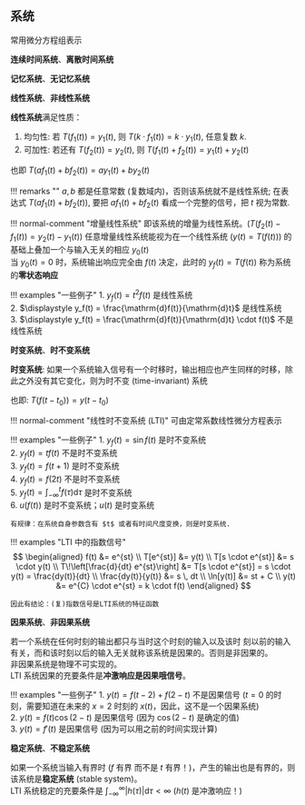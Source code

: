 ## 系统

常用微分方程组表示

**连续时间系统**、**离散时间系统**  

**记忆系统**、**无记忆系统**

**线性系统**、**非线性系统**

**线性系统**满足性质：

1. 均匀性: 若 $T(f_1(t)) = y_1(t)$, 则 $T(k\cdot f_1(t)) = k\cdot y_1(t)$, 任意复数 $k$.  
2. 可加性: 若还有 $T(f_2(t)) = y_2(t)$, 则 $T(f_1(t) + f_2(t)) = y_1(t) + y_2(t)$

也即 $T(a f_1(t) + bf_2(t)) = ay_1(t) + by_2(t)$

!!! remarks ""
    $a, b$ 都是任意常数 (复数域内)，否则该系统就不是线性系统;
    在表达式 $T(a f_1(t) + bf_2(t))$, 要把 $a f_1(t) + bf_2(t)$ 看成一个完整的信号，把 $t$ 视为常数.

!!! normal-comment "增量线性系统"
    即该系统的增量为线性系统。($T(f_2(t) - f_1(t)) = y_2(t) - y_1(t)$)
    任意增量线性系统能视为在一个线性系统 ($y(t) = T(f(t))$) 的基础上叠加一个与输入无关的相应 $y_0(t)$  
    当 $y_0(t) = 0$ 时，系统输出响应完全由 $f(t)$ 决定，此时的 $y_f(t) = T(f(t))$ 称为系统的**零状态响应**

!!! examples  "一些例子"
    1. $y_f(t) = t^2 f(t)$ 是线性系统   
    2. $\displaystyle y_f(t) = \frac{\mathrm{d}f(t)}{\mathrm{d}t}$ 是线性系统  
    3. $\displaystyle y_f(t) = \frac{\mathrm{d}f(t)}{\mathrm{d}t} \cdot f(t)$ 不是线性系统

**时变系统**、**时不变系统**

**时变系统**: 如果一个系统输入信号有一个时移时，输出相应也产生同样的时移，除此之外没有其它变化，则为时不变 (time-invariant) 系统

也即: $T(f(t - t_0)) = y(t - t_0)$

!!! normal-comment "线性时不变系统 (LTI)"
    可由定常系数线性微分方程表示

!!! examples  "一些例子"
    1. $y_f(t) = \sin f(t)$ 是时不变系统    
    2. $y_f(t) = t f(t)$ 不是时不变系统  
    3. $y_f(t) = f(t + 1)$ 是时不变系统  
    4. $y_f(t) = f(2t)$ 不是时不变系统  
    5. $\displaystyle y_f(t) = \int_{-\infty}^{t}f(\tau) \mathrm{d}\tau$ 是时不变系统  
    6. $u(f(t))$ 是时不变系统；$u(t)$ 是时变系统

    有规律：在系统自身参数含有 $t$ 或者有时间尺度变换，则是时变系统.

!!! examples "LTI 中的指数信号"
    $$
    \begin{aligned}
    f(t) &= e^{st} \\
    T[e^{st}] &= y(t) \\
    T[s \cdot e^{st}] &= s \cdot y(t) \\
    T\!\left[\frac{d}{dt} e^{st}\right] &= T[s \cdot e^{st}] = s \cdot y(t) = \frac{dy(t)}{dt} \\
    \frac{dy(t)}{y(t)} &= s \, dt \\
    \ln[y(t)] &= st + C \\
    y(t) &= e^{C} \cdot e^{st} = k \cdot f(t)
    \end{aligned}
    $$

    因此有结论：(复)指数信号是LTI系统的特征函数

**因果系统**、**非因果系统**

若一个系统在任何时刻的输出都只与当时这个时刻的输入以及该时 刻以前的输入有关，而和该时刻以后的输入无关就称该系统是因果的。否则是非因果的。  
非因果系统是物理不可实现的。  
LTI 系统因果的充要条件是**冲激响应是因果哦信号**。

!!! examples "一些例子"
    1. $y(t) = f(t - 2) + f(2 - t)$ 不是因果信号 ($t=0$ 的时刻，需要知道在未来的 $x=2$ 时刻的 $x(t)$，因此，这不是一个因果系统)  
    2. $y(t) = f(t) \cos (2 - t)$ 是因果信号 (因为 $\cos (2 - t)$ 是确定的值)  
    3. $y(t) = f'(t)$ 是因果信号 (因为可以用之前的时间实现计算)


**稳定系统**、**不稳定系统**

如果一个系统当输入有界时 ($f$ 有界 而不是 $t$ 有界！)，产生的输出也是有界的，则该系统是**稳定系统** (stable system)。  
LTI 系统稳定的充要条件是 $\displaystyle \int_{-\infty}^{\infty} \vert h(\tau)\vert\mathrm{d}\tau < \infty$ ($h(t)$ 是冲激响应！)

